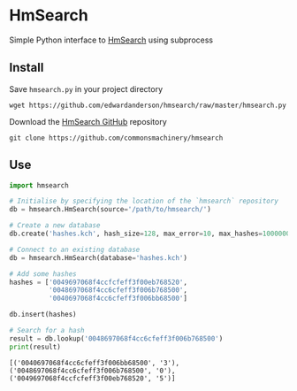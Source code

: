 # HmSearch

Simple Python interface to [HmSearch](http://hmsearch.io/) using subprocess


## Install

Save `hmsearch.py` in your project directory
```
wget https://github.com/edwardanderson/hmsearch/raw/master/hmsearch.py 
```

Download the [HmSearch GitHub](https://github.com/commonsmachinery/hmsearch) repository
```
git clone https://github.com/commonsmachinery/hmsearch
```

## Use

~~~python
import hmsearch

# Initialise by specifying the location of the `hmsearch` repository
db = hmsearch.HmSearch(source='/path/to/hmsearch/')

# Create a new database
db.create('hashes.kch', hash_size=128, max_error=10, max_hashes=1000000)
~~~

~~~python
# Connect to an existing database
db = hmsearch.HmSearch(database='hashes.kch')

# Add some hashes
hashes = ['0049697068f4ccfcfeff3f00eb768520',
          '0048697068f4cc6cfeff3f006b768500',
          '0040697068f4cc6cfeff3f006bb68500']

db.insert(hashes)

# Search for a hash
result = db.lookup('0048697068f4cc6cfeff3f006b768500')
print(result)
~~~

~~~
[('0040697068f4cc6cfeff3f006bb68500', '3'), ('0048697068f4cc6cfeff3f006b768500', '0'), ('0049697068f4ccfcfeff3f00eb768520', '5')]
~~~
